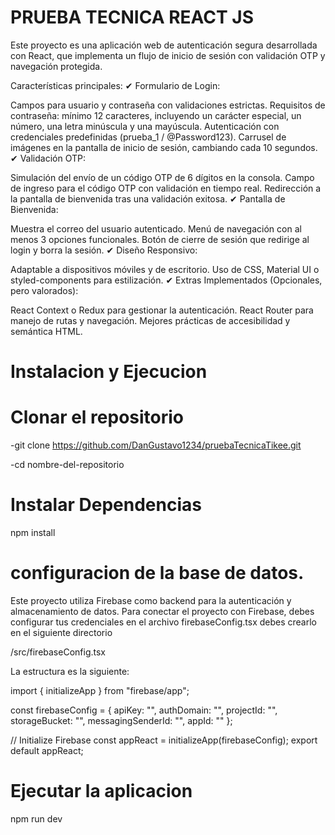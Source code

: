 # PRUEBA TECNICA REACT JS

Este proyecto es una aplicación web de autenticación segura desarrollada con React, que implementa un flujo de inicio de sesión con validación OTP y navegación protegida.

Características principales:
✔ Formulario de Login:

Campos para usuario y contraseña con validaciones estrictas.
Requisitos de contraseña: mínimo 12 caracteres, incluyendo un carácter especial, un número, una letra minúscula y una mayúscula.
Autenticación con credenciales predefinidas (prueba_1 / @Password123).
Carrusel de imágenes en la pantalla de inicio de sesión, cambiando cada 10 segundos.
✔ Validación OTP:

Simulación del envío de un código OTP de 6 dígitos en la consola.
Campo de ingreso para el código OTP con validación en tiempo real.
Redirección a la pantalla de bienvenida tras una validación exitosa.
✔ Pantalla de Bienvenida:

Muestra el correo del usuario autenticado.
Menú de navegación con al menos 3 opciones funcionales.
Botón de cierre de sesión que redirige al login y borra la sesión.
✔ Diseño Responsivo:

Adaptable a dispositivos móviles y de escritorio.
Uso de CSS, Material UI o styled-components para estilización.
✔ Extras Implementados (Opcionales, pero valorados):

React Context o Redux para gestionar la autenticación.
React Router para manejo de rutas y navegación.
Mejores prácticas de accesibilidad y semántica HTML.

# Instalacion y Ejecucion

# Clonar el repositorio

-git clone https://github.com/DanGustavo1234/pruebaTecnicaTikee.git

-cd nombre-del-repositorio
# Instalar Dependencias
npm install

# configuracion de la base de datos.

Este proyecto utiliza Firebase como backend para la autenticación y almacenamiento de datos.
Para conectar el proyecto con Firebase, debes configurar tus credenciales en el archivo firebaseConfig.tsx debes crearlo en el siguiente directorio

/src/firebaseConfig.tsx

La estructura es la siguiente:

import { initializeApp } from "firebase/app";

const firebaseConfig = {
  apiKey: "",
  authDomain: "",
  projectId: "",
  storageBucket: "",
  messagingSenderId: "",
  appId: ""
};

// Initialize Firebase
const appReact = initializeApp(firebaseConfig);
export default appReact;

# Ejecutar la aplicacion

npm run dev

